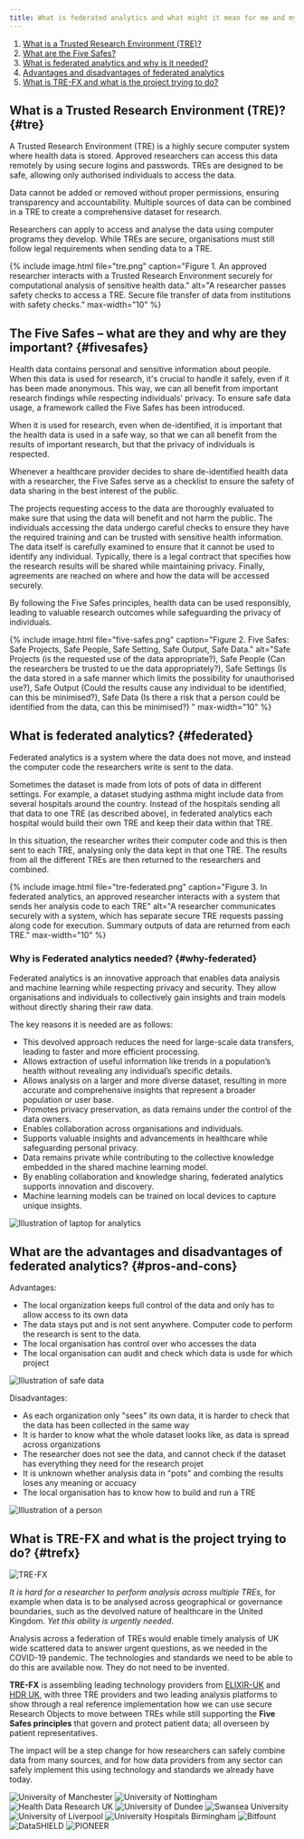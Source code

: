 ```yaml
---
title: What is federated analytics and what might it mean for me and my health data?
---
```


1. [What is a Trusted Research Environment (TRE)?](#tre)
2. [What are the Five Safes?](#fivesafes)
3. [What is federated analytics and why is it needed?](#federated)
4. [Advantages and disadvantages of federated analytics](#pros-and-cons)
5. [What is TRE-FX and what is the project trying to do?](#trefx)

## What is a Trusted Research Environment (TRE)? {#tre}

A Trusted Research Environment (TRE) is a highly secure computer system where health data is stored. Approved researchers can access this data remotely by using secure logins and passwords. TREs are designed to be safe, allowing only authorised individuals to access the data. 

Data cannot be added or removed without proper permissions, ensuring transparency and accountability. Multiple sources of data can be combined in a TRE to create a comprehensive dataset for research. 

Researchers can apply to access and analyse the data using computer programs they develop. While TREs are secure, organisations must still follow legal requirements when sending data to a TRE. 


{% include image.html file="tre.png" caption="Figure 1. An approved researcher interacts with a Trusted Research Environment securely for computational analysis of sensitive health data." alt="A researcher passes safety checks to access a TRE. Secure file transfer of data from institutions with safety checks." max-width="10" %}


## The Five Safes – what are they and why are they important? {#fivesafes}

Health data contains personal and sensitive information about people. When this data is used for research, it's crucial to handle it safely, even if it has been made anonymous. This way, we can all benefit from important research findings while respecting individuals' privacy. To ensure safe data usage, a framework called the Five Safes has been introduced.

When it is used for research, even when de-identified, it is important that the health data is used in a safe way, so that we can all benefit from the results of important research, but that the privacy of individuals is respected.   

Whenever a healthcare provider decides to share de-identified health data with a researcher, the Five Safes serve as a checklist to ensure the safety of data sharing in the best interest of the public.

The projects requesting access to the data are thoroughly evaluated to make sure that using the data will benefit and not harm the public. The individuals accessing the data undergo careful checks to ensure they have the required training and can be trusted with sensitive health information. The data itself is carefully examined to ensure that it cannot be used to identify any individual. Typically, there is a legal contract that specifies how the research results will be shared while maintaining privacy. Finally, agreements are reached on where and how the data will be accessed securely.

By following the Five Safes principles, health data can be used responsibly, leading to valuable research outcomes while safeguarding the privacy of individuals.

{% include image.html file="five-safes.png" caption="Figure 2. Five Safes: Safe Projects, Safe People, Safe Setting, Safe Output, Safe Data." alt="Safe Projects (is the requested use of the data appropriate?), Safe People (Can the researchers be trusted to ue the data appropriately?), Safe Settings (Is the data stored in a safe manner which limits the possibility for unauthorised use?), Safe Output (Could the results cause any individual to be identified, can this be minimised?), Safe Data (Is there a risk that a person could be identified from the data, can this be minimised?) " max-width="10" %}

## What is federated analytics? {#federated}

Federated analytics is a system where the data does not move, and instead the computer code the researchers write is sent to the data.

Sometimes the dataset is made from lots of pots of data in different settings.  For example, a dataset studying asthma might include data from several hospitals around the country. Instead of the hospitals sending all that data to one TRE (as described above), in federated analytics each hospital would build their own TRE and keep their data within that TRE. 

In this situation, the researcher writes their computer code and this is then sent to each TRE, analysing only the data kept in that one TRE.  The results from all the different TREs are then returned to the researchers and combined.

{% include image.html file="tre-federated.png" caption="Figure 3. In federated analytics, an approved researcher interacts with a system that sends her analysis code to each TRE" alt="A researcher communicates securely with a system, which has separate secure TRE requests passing along code for execution. Summary outputs of data are returned from each TRE." max-width="10" %}

### Why is Federated analytics needed? {#why-federated}

Federated analytics is an innovative approach that enables data analysis and machine learning while respecting privacy and security. They allow organisations and individuals to collectively gain insights and train models without directly sharing their raw data.

The key reasons it is needed are as follows:

* This devolved approach reduces the need for large-scale data transfers, leading to faster and more efficient processing.
* Allows extraction of useful information like trends in a population’s health without revealing any individual’s specific details.
* Allows analysis on a larger and more diverse dataset, resulting in more accurate and comprehensive insights that represent a broader population or user base.
* Promotes privacy preservation, as data remains under the control of the data owners.
* Enables collaboration across organisations and individuals.
* Supports valuable insights and advancements in healthcare while safeguarding personal privacy.
* Data remains private while contributing to the collective knowledge embedded in the shared machine learning model.
* By enabling collaboration and knowledge sharing, federated analytics supports innovation and discovery. 
* Machine learning models can be trained on local devices to capture unique insights.

![Illustration of laptop for analytics](/assets/img/laptop.png)

## What are the advantages and  disadvantages of federated analytics? {#pros-and-cons}

Advantages:

* The local organization keeps full control of the data and only has to allow access to its own data
* The data stays put and is not sent anywhere. Computer code to perform the research is sent to the data.
* The local organisation has control over who accesses the data
* The local organisation can audit and check which data is usde for which project

![Illustration of safe data](/assets/img/safe.png)

Disadvantages:
* As each organization only "sees" its own data, it is harder to check that the data has been collected in the same way
* It is harder to know what the whole dataset looks like, as data is spread across organizations
* The researcher does not see the data, and cannot check if the dataset has everything they need for the research projet
* It is unknown whether analysis data in "pots" and combing the results loses any meaning or accuacy
* The local organisation has to know how to build and run a TRE


![Illustration of a person](/assets/img/person.png)

## What is TRE-FX and what is the project trying to do? {#trefx}

![TRE-FX](/assets/img/tre-fx-logo.svg)

_It is hard for a researcher to perform analysis across multiple TREs_, for example when data is to be analysed across geographical or governance boundaries, such as the devolved nature of healthcare in the United Kingdom. _Yet this ability is urgently needed_.

Analysis across a federation of TREs would enable timely analysis of UK wide scattered data to answer urgent questions, as we needed in the COVID-19 pandemic. The technologies and standards we need to be able to do this are available now. They do not need to be invented.

**TRE-FX** is assembling leading technology providers from [ELIXIR-UK](https://elixiruknode.org/) and [HDR UK](https://www.hdruk.ac.uk/), with three TRE providers and two leading analysis platforms to show through a real reference implementation how we can use secure Research Objects to move between TREs while still supporting the **Five Safes principles** that govern and protect patient data; all overseen by patient representatives.

The impact will be a step change for how researchers can safely combine data from many sources, and for how data providers from any sector can safely implement this using technology and standards we already have today.

![University of Manchester](/assets/img/partners/manchester.png)
![University of Nottingham](/assets/img/partners/nottingham.png)
![Health Data Research UK](/assets/img/partners/hdruk.svg)
![University of Dundee](/assets/img/partners/dundee.png)
![Swansea University](/assets/img/partners/swansea.png)
![University of Liverpool](/assets/img/partners/liverpool.png)
![University Hospitals Birmingham](/assets/img/partners/birmingham.png)
![Bitfount](/assets/img/partners/bitfount.png)
![DataSHIELD](/assets/img/partners/datashield.png)
![PIONEER](/assets/img/partners/pioneer.png)


